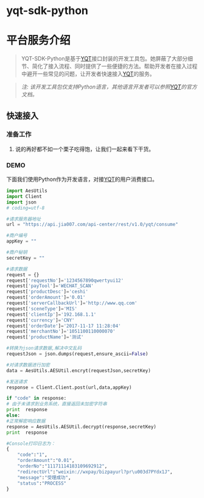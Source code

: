 # yqt-sdk-python
# 平台服务介绍

> YQT-SDK-Python是基于[YQT](https://doc.jia007.com/api-foundation-doc/yqt-api-center/overview)接口封装的开发工具包。她屏蔽了大部分细节、简化了接入流程、同时提供了一些便捷的方法。帮助开发者在接入过程中避开一些常见的问题，让开发者快速接入[YQT](https://doc.jia007.com/api-foundation-doc/yqt-api-center/overview)的服务。

> *注: 该开发工具包仅支持Python语言，其他语言开发者可以参照[YQT](https://doc.jia007.com/api-foundation-doc/yqt-api-center/overview)的官方文档。*

##  快速接入

### 准备工作

1. 说的再好都不如一个栗子吃得饱，让我们一起来看下干货。

### DEMO 

下面我们使用Python作为开发语言，对接[YQT](https://doc.jia007.com/api-foundation-doc/yqt-api-center/overview)的用户消费接口。

```python
import AesUtils
import Client
import json
# coding=utf-8

#请求服务器地址
url = "https://api.jia007.com/api-center/rest/v1.0/yqt/consume"

#商户编号
appKey = ""

#商户秘钥
secretKey = ""

#请求数据
request = {}
request['requestNo']='1234567890qwertyui12'
request['payTool']='WECHAT_SCAN'
request['productDesc']='ceshi'
request['orderAmount']='0.01'
request['serverCallbackUrl']='http://www.qq.com'
request['sceneType']='MIS'
request['clientIp']='192.168.1.1'
request['currency']='CNY'
request['orderDate']='2017-11-17 11:28:04'
request['merchantNo']='1051100110000070'
request['productName']='测试'

#转换为json请求数据,解决中文乱码
requestJson = json.dumps(request,ensure_ascii=False)

#对请求数据进行加密
data = AesUtils.AESUtil.encryt(requestJson,secretKey)

#发送请求
response = Client.Client.post(url,data,appKey)

if "code" in response:
# 由于未请求到业务系统，直接返回未加密字符串
print  response
else:
#正常解密响应数据
response = AesUtils.AESUtil.decrypt(response,secretKey)
print  response

#Console打印日志为：
{
    "code":"1",
    "orderAmount":"0.01",
    "orderNo":"11171114183109692912",
    "redirectUrl":"weixin://wxpay/bizpayurl?pr\u003d7PYdx1J",
    "message":"受理成功",
    "status":"PROCESS"
}
```